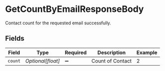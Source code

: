 # GetCountByEmailResponseBody

Contact count for the requested email successfully.


## Fields

| Field              | Type               | Required           | Description        | Example            |
| ------------------ | ------------------ | ------------------ | ------------------ | ------------------ |
| `count`            | *Optional[float]*  | :heavy_minus_sign: | Count of Contact   | 2                  |